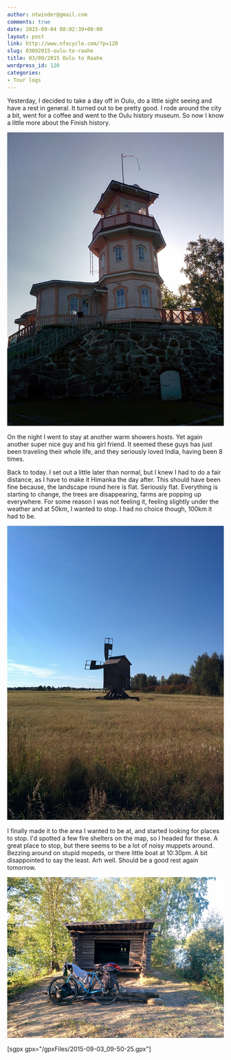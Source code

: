 ```yaml
---
author: ntwinder@gmail.com
comments: true
date: 2015-09-04 08:02:39+00:00
layout: post
link: http://www.nfxcycle.com/?p=120
slug: 03092015-oulu-to-raahe
title: 03/09/2015 Oulu to Raahe
wordpress_id: 120
categories:
- Tour logs
---
```


Yesterday, I decided to take a day off in Oulu, do a little sight seeing and have a rest in general. It turned out to be pretty good. I rode around the city a bit, went for a coffee and went to the Oulu history museum. So now I know a little more about the Finish history.


[![image](/assets/images/1023.jpg)](/assets/images/1023.jpg)



On the night I went to stay at another warm showers hosts. Yet again another super nice guy and his girl friend. It seemed these guys has just been traveling their whole life, and they seriously loved India, having been 8 times. 

Back to today. I set out a little later than normal, but I knew I had to do a fair distance, as I have to make it Himanka the day after. This should have been fine because, the landscape round here is flat. Seriously flat. Everything is starting to change, the trees are disappearing, farms are popping up everywhere.
For some reason I was not feeling it, feeling slightly under the weather and at 50km, I wanted to stop. I had no choice though, 100km it had to be. 


[![image](/assets/images/1024.jpg)](/assets/images/1024.jpg)



I finally made it to the area I wanted to be at, and started looking for places to stop. I'd spotted a few fire shelters on the map, so I headed for these. A great place to stop, but there seems to be a lot of noisy muppets around. Bezzing around on stupid mopeds, or there little boat at 10:30pm. A bit disappointed to say the least. Arh well. Should be a good rest again tomorrow.


[![image](/assets/images/1025.jpg)](/assets/images/1025.jpg)

[sgpx gpx="/gpxFiles/2015-09-03_09-50-25.gpx"]

